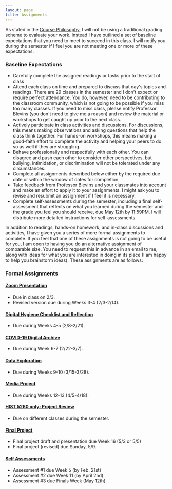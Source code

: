 ```yaml
---
layout: page
title: Assignments
---
```


As stated in the [Course Philosophy]({{site.baseurl}}/), I will not be using a traditional grading scheme to evaluate your work. Instead I have outlined a set of baseline expectations that you need to meet to succeed in this class. I will notify you during the semester if I feel you are not meeting one or more of these expectations.

### Baseline Expectations

- Carefully complete the assigned readings or tasks prior to the start of class 
- Attend each class on time and prepared to discuss that day's topics and readings. There are 29 classes in the semester and I don't expect or require perfect attendance. You do, however, need to be contributing to the classroom community, which is not going to be possible if you miss too many classes. If you need to miss class, please notify Professor Blevins (you don't need to give me a reason) and review the material or workshops to get caught up prior to the next class. 
- Actively participate in class activities and discussions. For discussions, this means making observations and asking questions that help the class think together. For hands-on workshops, this means making a good-faith effort to complete the activity and helping your peers to do so as well if they are struggling.
- Behave professionally and respectfully with each other. You can disagree and push each other to consider other perspectives, but bullying, intimidation, or discrimination will not be tolerated under any circumstances.
- Complete all assignments described below either by the required due date or within the window of dates for completion. 
- Take feedback from Professor Blevins and your classmates into account and make an effort to apply it to your assignments. I might ask you to revise and resubmit an assignment if I feel it is necessary.
- Complete self-assessments during the semester, including a final self-assessment that reflects on what you learned during the semester and the grade you feel you should receive, due May 12th by 11:59PM. I will distribute more detailed instructions for self-assessments.

In addition to readings, hands-on homework, and in-class discussions and activities, I have given you a series of more formal assignments to complete. If you feel that one of these assignments is not going to be useful for you, I am open to having you do an alternative assignment of comparable size. You need to request this in advance in an email to me, along with ideas for what you are interested in doing in its place (I am happy to help you brainstorm ideas). These assignments are as follows:

### Formal Assignments

#### [Zoom Presentation]({{site.baseurl}}/assignments/zoom-presentation)
- Due in class on 2/3.
- Revised version due during Weeks 3-4 (2/3-2/14).

#### [Digital Hygiene Checklist and Reflection]({{site.baseurl}}/assignments/digital-hygiene)
- Due during Weeks 4-5 (2/8-2/21). 

#### [COVID-19 Digital Archive]({{site.baseurl}}/assignments/covid19-digital-archive)
- Due during Week 6-7 (2/22-3/7). 

#### [Data Exploration]({{site.baseurl}}/assignments/data-exploration)
- Due during Weeks 9-10 (3/15-3/28). 

#### [Media Project]({{site.baseurl}}/assignments/media-project)
- Due during Weeks 12-13 (4/5-4/18).

#### [HIST 5260 only: Project Review]({{site.baseurl}}/assignments/project-review)
- Due on different classes during the semester.

#### [Final Project]({{site.baseurl}}/assignments/final-project)
- Final project draft and presentation due Week 16 (5/3 or 5/5)
- Final project (revised) due Sunday, 5/9.

#### [Self Assessments]({{site.baseurl}}/assignments/self-assessments)
- Assessment #1 due Week 5 (by Feb. 21st)
- Assessment #2 due Week 11 (by April 2nd)
- Assessment #3 due Finals Week (May 12th)